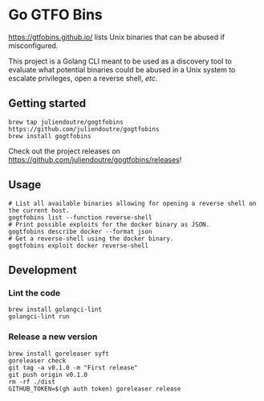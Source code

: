 # Go GTFO Bins

https://gtfobins.github.io/ lists Unix binaries that can be abused if misconfigured.

This project is a Golang CLI meant to be used as a discovery tool to evaluate what potential binaries could be abused in a Unix system to escalate privileges, open a reverse shell, _etc._

## Getting started

```shell
brew tap juliendoutre/gogtfobins https://github.com/juliendoutre/gogtfobins
brew install gogtfobins
```

Check out the project releases on https://github.com/juliendoutre/gogtfobins/releases!

## Usage

```shell
# List all available binaries allowing for opening a reverse shell on the current host.
gogtfobins list --function reverse-shell
# Print possible exploits for the docker binary as JSON.
gogtfobins describe docker --format json
# Get a reverse-shell using the docker binary.
gogtfobins exploit docker reverse-shell
```

## Development

### Lint the code

```shell
brew install golangci-lint
golangci-lint run
```

### Release a new version

```shell
brew install goreleaser syft
goreleaser check
git tag -a v0.1.0 -m "First release"
git push origin v0.1.0
rm -rf ./dist
GITHUB_TOKEN=$(gh auth token) goreleaser release
```
